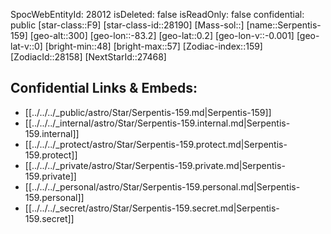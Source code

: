 ﻿---
location: [0.2,-83.2,300]
type: Star
tags:
- astro/Star

---
SpocWebEntityId: 28012
isDeleted: false
isReadOnly: false
confidential: public
[star-class::F9]
[star-class-id::28190]
[Mass-sol::]
[name::Serpentis-159]
[geo-alt::300]
[geo-lon::-83.2]
[geo-lat::0.2]
[geo-lon-v::-0.001]
[geo-lat-v::0]
[bright-min::48]
[bright-max::57]
[Zodiac-index::159]
[ZodiacId::28158]
[NextStarId::27468]



## Confidential Links & Embeds: 
- [[../../../_public/astro/Star/Serpentis-159.md|Serpentis-159]] 
- [[../../../_internal/astro/Star/Serpentis-159.internal.md|Serpentis-159.internal]] 
- [[../../../_protect/astro/Star/Serpentis-159.protect.md|Serpentis-159.protect]] 
- [[../../../_private/astro/Star/Serpentis-159.private.md|Serpentis-159.private]] 
- [[../../../_personal/astro/Star/Serpentis-159.personal.md|Serpentis-159.personal]] 
- [[../../../_secret/astro/Star/Serpentis-159.secret.md|Serpentis-159.secret]] 
